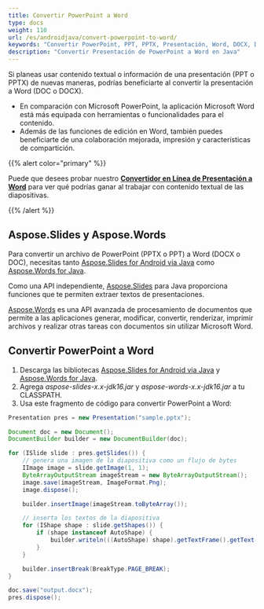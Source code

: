 ```yaml
---
title: Convertir PowerPoint a Word
type: docs
weight: 110
url: /es/androidjava/convert-powerpoint-to-word/
keywords: "Convertir PowerPoint, PPT, PPTX, Presentación, Word, DOCX, DOC, PPTX a DOCX, PPT a DOC, PPTX a DOC, PPT a DOCX, Java, java, Aspose.Slides"
description: "Convertir Presentación de PowerPoint a Word en Java"
---
```


Si planeas usar contenido textual o información de una presentación (PPT o PPTX) de nuevas maneras, podrías beneficiarte al convertir la presentación a Word (DOC o DOCX).

* En comparación con Microsoft PowerPoint, la aplicación Microsoft Word está más equipada con herramientas o funcionalidades para el contenido. 
* Además de las funciones de edición en Word, también puedes beneficiarte de una colaboración mejorada, impresión y características de compartición.

{{% alert color="primary" %}} 

Puede que desees probar nuestro [**Convertidor en Línea de Presentación a Word**](https://products.aspose.app/slides/conversion/ppt-to-word) para ver qué podrías ganar al trabajar con contenido textual de las diapositivas.

{{% /alert %}} 

## **Aspose.Slides y Aspose.Words**

Para convertir un archivo de PowerPoint (PPTX o PPT) a Word (DOCX o DOC), necesitas tanto [Aspose.Slides for Android via Java](https://products.aspose.com/slides/androidjava/) como [Aspose.Words for Java](https://products.aspose.com/words/java/).

Como una API independiente, [Aspose.Slides](https://products.aspose.app/slides) para Java proporciona funciones que te permiten extraer textos de presentaciones.

[Aspose.Words](https://docs.aspose.com/words/java/) es una API avanzada de procesamiento de documentos que permite a las aplicaciones generar, modificar, convertir, renderizar, imprimir archivos y realizar otras tareas con documentos sin utilizar Microsoft Word.

## **Convertir PowerPoint a Word**

1. Descarga las bibliotecas [Aspose.Slides for Android via Java](https://downloads.aspose.com/slides/java) y [Aspose.Words for Java](https://downloads.aspose.com/words/java).
2. Agrega *aspose-slides-x.x-jdk16.jar* y *aspose-words-x.x-jdk16.jar* a tu CLASSPATH.
3. Usa este fragmento de código para convertir PowerPoint a Word:

```java
Presentation pres = new Presentation("sample.pptx");

Document doc = new Document();
DocumentBuilder builder = new DocumentBuilder(doc);

for (ISlide slide : pres.getSlides()) {
    // genera una imagen de la diapositiva como un flujo de bytes
    IImage image = slide.getImage(1, 1);
    ByteArrayOutputStream imageStream = new ByteArrayOutputStream();
    image.save(imageStream, ImageFormat.Png);
    image.dispose();

    builder.insertImage(imageStream.toByteArray());

    // inserta los textos de la diapositiva
    for (IShape shape : slide.getShapes()) {
        if (shape instanceof AutoShape) {
            builder.writeln(((AutoShape) shape).getTextFrame().getText());
        }
    }

    builder.insertBreak(BreakType.PAGE_BREAK);
}

doc.save("output.docx");
pres.dispose();
```